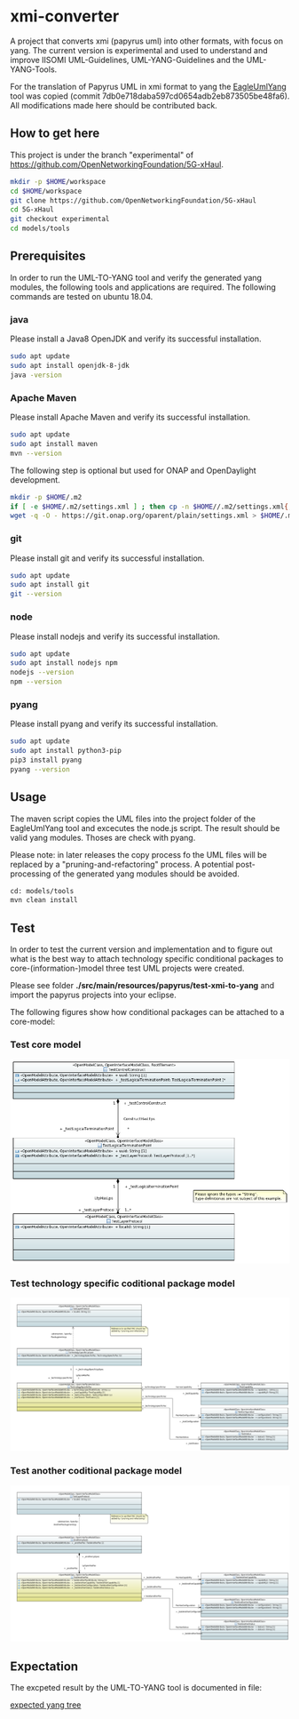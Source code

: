 # xmi-converter

A project that converts xmi (papyrus uml) into other formats, with focus on yang.
The current version is experimental and used to understand and improve IISOMI UML-Guidelines, UML-YANG-Guidelines and the UML-YANG-Tools.

For the translation of Papyrus UML in xmi format to yang the [EagleUmlYang](https://github.com/OpenNetworkingFoundation/EagleUmlYang) tool was copied (commit 7db0e718daba597cd0654adb2eb873505be48fa6). All modifications made here should be contributed back.

## How to get here

This project is under the branch "experimental" of https://github.com/OpenNetworkingFoundation/5G-xHaul.

```bash
mkdir -p $HOME/workspace
cd $HOME/workspace
git clone https://github.com/OpenNetworkingFoundation/5G-xHaul
cd 5G-xHaul
git checkout experimental
cd models/tools
```

## Prerequisites

In order to run the UML-TO-YANG tool and verify the generated yang modules, the following tools and applications are required.
The following commands are tested on ubuntu 18.04.

### java

Please install a Java8 OpenJDK and verify its successful installation.

```bash
sudo apt update
sudo apt install openjdk-8-jdk
java -version
```

### Apache Maven

Please install Apache Maven and verify its successful installation.

```bash
sudo apt update
sudo apt install maven
mvn --version
```

The following step is optional but used for ONAP and OpenDaylight development.

```bash
mkdir -p $HOME/.m2
if [ -e $HOME/.m2/settings.xml ] ; then cp -n $HOME//.m2/settings.xml{,.orig} ; fi
wget -q -O - https://git.onap.org/oparent/plain/settings.xml > $HOME/.m2/settings.xml
```

### git

Please install git and verify its successful installation.

```bash
sudo apt update
sudo apt install git
git --version
```

### node

Please install nodejs and verify its successful installation.

```bash
sudo apt update
sudo apt install nodejs npm
nodejs --version
npm --version
```

### pyang

Please install pyang and verify its successful installation.

```bash
sudo apt update
sudo apt install python3-pip
pip3 install pyang
pyang --version
```

## Usage

The maven script copies the UML files into the project folder of the EagleUmlYang tool and excecutes the node.js script.
The result should be valid yang modules. Thoses are check with pyang. 

Please note: in later releases the copy process fo the UML files will be replaced by a "pruning-and-refactoring" process.
A potential post-processing of the generated yang modules should be avoided. 

```bash
cd: models/tools
mvn clean install
```

## Test

In order to test the current version and implementation and to figure out what is the best way to attach technology specific conditional packages to core-(information-)model three test UML projects were created.

Please see folder **./src/main/resources/papyrus/test-xmi-to-yang** and import the papyrus projects into your eclipse.

The following figures show how conditional packages can be attached to a core-model:

### Test core model

![test-core-model](./docs/images/TestCoreModel.png "Test core model")

### Test technology specific coditional package model

![test-technology-specific-coditional-package-model](./docs/images/TestTechnologySpecificPac.png "Test technology specific coditional package model")

### Test another coditional package model

![test-another-coditional-package-model](./docs/images/TestAnotherPac.png "Test another coditional package model")

## Expectation

The excpeted result by the UML-TO-YANG tool is documented in file:

[expected yang tree](src/test/resources/expected.tree)

